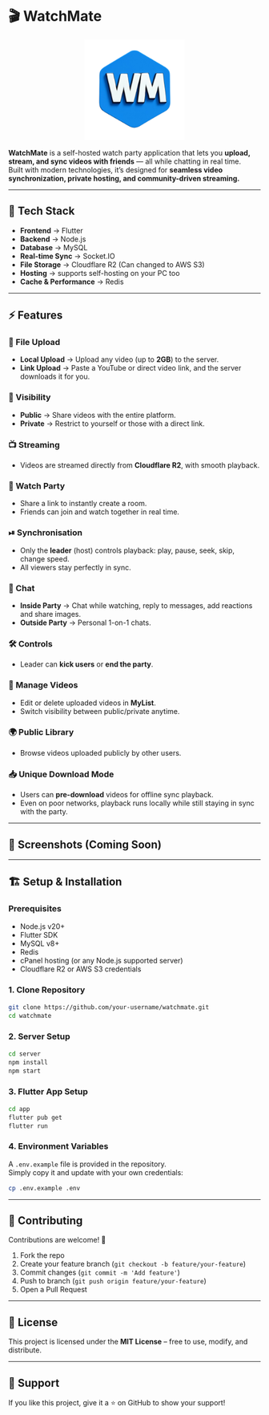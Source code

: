 # 🎬 WatchMate

<p align="center">
  <img src="https://github.com/huraira-younas/watchmate/blob/master/watchmate_app/assets/images/icons/app_icon.png?raw=true" alt="WatchMate Logo" width="200"/>
</p>

**WatchMate** is a self-hosted watch party application that lets you **upload, stream, and sync videos with friends** — all while chatting in real time.  
Built with modern technologies, it’s designed for **seamless video synchronization, private hosting, and community-driven streaming.**

---

## 🚀 Tech Stack

- **Frontend** → Flutter
- **Backend** → Node.js
- **Database** → MySQL
- **Real-time Sync** → Socket.IO
- **File Storage** → Cloudflare R2 (Can changed to AWS S3)
- **Hosting** → supports self-hosting on your PC too
- **Cache & Performance** → Redis

---

## ⚡ Features

### 📂 File Upload

- **Local Upload** → Upload any video (up to **2GB**) to the server.
- **Link Upload** → Paste a YouTube or direct video link, and the server downloads it for you.

### 👀 Visibility

- **Public** → Share videos with the entire platform.
- **Private** → Restrict to yourself or those with a direct link.

### 📺 Streaming

- Videos are streamed directly from **Cloudflare R2**, with smooth playback.

### 🤝 Watch Party

- Share a link to instantly create a room.
- Friends can join and watch together in real time.

### ⏯ Synchronisation

- Only the **leader** (host) controls playback: play, pause, seek, skip, change speed.
- All viewers stay perfectly in sync.

### 💬 Chat

- **Inside Party** → Chat while watching, reply to messages, add reactions and share images.
- **Outside Party** → Personal 1-on-1 chats.

### 🛠 Controls

- Leader can **kick users** or **end the party**.

### 📑 Manage Videos

- Edit or delete uploaded videos in **MyList**.
- Switch visibility between public/private anytime.

### 🌍 Public Library

- Browse videos uploaded publicly by other users.

### 📥 Unique Download Mode

- Users can **pre-download** videos for offline sync playback.
- Even on poor networks, playback runs locally while still staying in sync with the party.

---

## 📸 Screenshots (Coming Soon)

---

## 🏗 Setup & Installation

### Prerequisites

- Node.js v20+
- Flutter SDK
- MySQL v8+
- Redis
- cPanel hosting (or any Node.js supported server)
- Cloudflare R2 or AWS S3 credentials

### 1. Clone Repository

```bash
git clone https://github.com/your-username/watchmate.git
cd watchmate
```

### 2. Server Setup

```bash
cd server
npm install
npm start
```

### 3. Flutter App Setup

```bash
cd app
flutter pub get
flutter run
```

### 4. Environment Variables

A `.env.example` file is provided in the repository.  
Simply copy it and update with your own credentials:

```bash
cp .env.example .env
```

---

## 🤝 Contributing

Contributions are welcome! 🎉
1. Fork the repo
2. Create your feature branch (`git checkout -b feature/your-feature`)
3. Commit changes (`git commit -m 'Add feature'`)
4. Push to branch (`git push origin feature/your-feature`)
5. Open a Pull Request

---

## 📜 License
This project is licensed under the **MIT License** – free to use, modify, and distribute.

---

## 🌟 Support
If you like this project, give it a ⭐ on GitHub to show your support!
